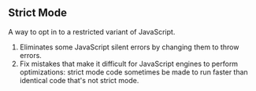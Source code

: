 ## Strict Mode
A way to opt in to a restricted variant of JavaScript.

1. Eliminates some JavaScript silent errors by changing them to throw errors.
2. Fix mistakes that make it difficult for JavaScript engines to perform optimizations: strict mode code sometimes be made to run faster than identical code that's not strict mode.
